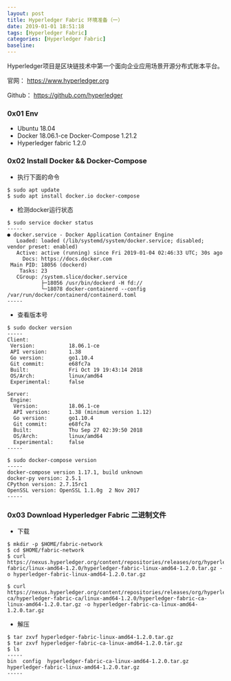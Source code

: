 ```yaml
---
layout: post
title: Hyperledger Fabric 环境准备（一）
date: 2019-01-01 18:51:18
tags: [Hyperledger Fabric]
categories: [Hyperledger Fabric]
baseline:
---
```


Hyperledger项目是区块链技术中第一个面向企业应用场景开源分布式账本平台。

官网： https://www.hyperledger.org

Github： https://github.com/hyperledger

### 0x01 Env
- Ubuntu 18.04
- Docker 18.06.1-ce Docker-Compose 1.21.2
- Hyperledger fabric 1.2.0

### 0x02 Install Docker && Docker-Compose
- 执行下面的命令

```
$ sudo apt update
$ sudo apt install docker.io docker-compose
```

- 检测docker运行状态

```
$ sudo service docker status
-----
● docker.service - Docker Application Container Engine
   Loaded: loaded (/lib/systemd/system/docker.service; disabled; vendor preset: enabled)
   Active: active (running) since Fri 2019-01-04 02:46:33 UTC; 30s ago
     Docs: https://docs.docker.com
 Main PID: 18056 (dockerd)
    Tasks: 23
   CGroup: /system.slice/docker.service
           ├─18056 /usr/bin/dockerd -H fd://
           └─18078 docker-containerd --config /var/run/docker/containerd/containerd.toml
-----
```

- 查看版本号

```
$ sudo docker version
-----
Client:
 Version:           18.06.1-ce
 API version:       1.38
 Go version:        go1.10.4
 Git commit:        e68fc7a
 Built:             Fri Oct 19 19:43:14 2018
 OS/Arch:           linux/amd64
 Experimental:      false

Server:
 Engine:
  Version:          18.06.1-ce
  API version:      1.38 (minimum version 1.12)
  Go version:       go1.10.4
  Git commit:       e68fc7a
  Built:            Thu Sep 27 02:39:50 2018
  OS/Arch:          linux/amd64
  Experimental:     false
-----

$ sudo docker-compose version
-----
docker-compose version 1.17.1, build unknown
docker-py version: 2.5.1
CPython version: 2.7.15rc1
OpenSSL version: OpenSSL 1.1.0g  2 Nov 2017
-----
```

### 0x03 Download Hyperledger Fabric 二进制文件
- 下载

```
$ mkdir -p $HOME/fabric-network
$ cd $HOME/fabric-network
$ curl https://nexus.hyperledger.org/content/repositories/releases/org/hyperledger/fabric/hyperledger-fabric/linux-amd64-1.2.0/hyperledger-fabric-linux-amd64-1.2.0.tar.gz -o hyperledger-fabric-linux-amd64-1.2.0.tar.gz

$ curl https://nexus.hyperledger.org/content/repositories/releases/org/hyperledger/fabric-ca/hyperledger-fabric-ca/linux-amd64-1.2.0/hyperledger-fabric-ca-linux-amd64-1.2.0.tar.gz -o hyperledger-fabric-ca-linux-amd64-1.2.0.tar.gz
```

- 解压

```
$ tar zxvf hyperledger-fabric-linux-amd64-1.2.0.tar.gz
$ tar zxvf hyperledger-fabric-ca-linux-amd64-1.2.0.tar.gz
$ ls
-----
bin  config  hyperledger-fabric-ca-linux-amd64-1.2.0.tar.gz  hyperledger-fabric-linux-amd64-1.2.0.tar.gz
-----
```
